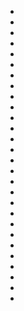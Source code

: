 * [](EXT.BasketballCourt.md)
* [](EXT.Cornfields.md)
* [](EXT.FarmlandRoad.md)
* [](EXT.HooperHouse.AliWindow.md)
* [](EXT.HooperHouse.Backyard.md)
* [](EXT.HooperHouse.Driveway.md)
* [](EXT.HooperHouse.FrontYard.md)
* [](EXT.HooperHouse.Porch.md)
* [](EXT.Neighborhood.md)
* [](EXT.Road.md)
* [](EXT.Woods.md)
* [](INT.AliCar.md)
* [](INT.BobCar.md)
* [](INT.BurksonHouse.Kitchen.md)
* [](INT.BurksonHouse.TomRoom.md)
* [](INT.Classroom.md)
* [](INT.ConcreteRoom.md)
* [](INT.DarkRoom.md)
* [](INT.HooperHouse.AliRoom.md)
* [](INT.HooperHouse.Doorway.md)
* [](INT.HooperHouse.FamilyRoom.md)
* [](INT.HooperHouse.Hallway.md)
* [](INT.HooperHouse.Kitchen.md)
* [](INT.HooperHouse.NickBathroom.md)
* [](INT.HooperHouse.NickRoom.md)
* [](INT.HooperHouse.ParentsRoom.md)
* [](INT.Hospital.md)
* [](INT.PoliceCar.md)
